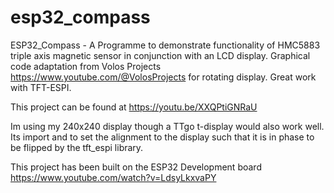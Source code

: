 # esp32_compass
ESP32_Compass - A Programme to demonstrate functionality of HMC5883 triple
  axis magnetic sensor in conjunction with an LCD display.  Graphical code 
  adaptation from Volos Projects https://www.youtube.com/@VolosProjects
  for rotating display. Great work with TFT-ESPI.

  This project can be found at  https://youtu.be/XXQPtiGNRaU

  Im using my 240x240 display though a TTgo t-display would also work well.  Its
  import and to set the alignment to the display such that it is in phase to be flipped 
  by the tft_espi library.

  This project has been built on the ESP32 Development board https://www.youtube.com/watch?v=LdsyLkxvaPY


  

